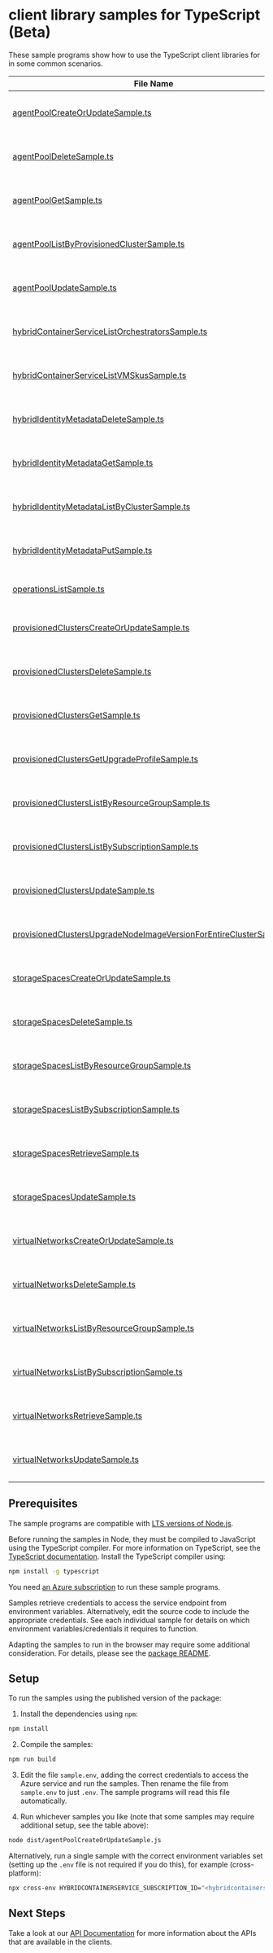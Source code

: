 # client library samples for TypeScript (Beta)

These sample programs show how to use the TypeScript client libraries for in some common scenarios.

| **File Name**                                                                                                                           | **Description**                                                                                                                                                                                                                                                                                         |
| --------------------------------------------------------------------------------------------------------------------------------------- | ------------------------------------------------------------------------------------------------------------------------------------------------------------------------------------------------------------------------------------------------------------------------------------------------------- |
| [agentPoolCreateOrUpdateSample.ts][agentpoolcreateorupdatesample]                                                                       | Creates the agent pool in the Hybrid AKS provisioned cluster x-ms-original-file: specification/hybridaks/resource-manager/Microsoft.HybridContainerService/preview/2022-09-01-preview/examples/PutAgentPool.json                                                                                        |
| [agentPoolDeleteSample.ts][agentpooldeletesample]                                                                                       | Deletes the agent pool in the Hybrid AKS provisioned cluster x-ms-original-file: specification/hybridaks/resource-manager/Microsoft.HybridContainerService/preview/2022-09-01-preview/examples/DeleteAgentPool.json                                                                                     |
| [agentPoolGetSample.ts][agentpoolgetsample]                                                                                             | Gets the agent pool in the Hybrid AKS provisioned cluster x-ms-original-file: specification/hybridaks/resource-manager/Microsoft.HybridContainerService/preview/2022-09-01-preview/examples/GetAgentPool.json                                                                                           |
| [agentPoolListByProvisionedClusterSample.ts][agentpoollistbyprovisionedclustersample]                                                   | Gets the agent pools in the Hybrid AKS provisioned cluster x-ms-original-file: specification/hybridaks/resource-manager/Microsoft.HybridContainerService/preview/2022-09-01-preview/examples/ListAgentPoolByProvisionedCluster.json                                                                     |
| [agentPoolUpdateSample.ts][agentpoolupdatesample]                                                                                       | Updates the agent pool in the Hybrid AKS provisioned cluster x-ms-original-file: specification/hybridaks/resource-manager/Microsoft.HybridContainerService/preview/2022-09-01-preview/examples/UpdateAgentPool.json                                                                                     |
| [hybridContainerServiceListOrchestratorsSample.ts][hybridcontainerservicelistorchestratorssample]                                       | Lists the available orchestrators in a custom location for HybridAKS x-ms-original-file: specification/hybridaks/resource-manager/Microsoft.HybridContainerService/preview/2022-09-01-preview/examples/ListOrchestrators.json                                                                           |
| [hybridContainerServiceListVMSkusSample.ts][hybridcontainerservicelistvmskussample]                                                     | Lists the available VM SKUs in a custom location for HybridAKS x-ms-original-file: specification/hybridaks/resource-manager/Microsoft.HybridContainerService/preview/2022-09-01-preview/examples/ListVMSkus.json                                                                                        |
| [hybridIdentityMetadataDeleteSample.ts][hybrididentitymetadatadeletesample]                                                             | Deletes the hybrid identity metadata proxy resource. x-ms-original-file: specification/hybridaks/resource-manager/Microsoft.HybridContainerService/preview/2022-09-01-preview/examples/DeleteHybridIdentityMetadata.json                                                                                |
| [hybridIdentityMetadataGetSample.ts][hybrididentitymetadatagetsample]                                                                   | Get the hybrid identity metadata proxy resource. x-ms-original-file: specification/hybridaks/resource-manager/Microsoft.HybridContainerService/preview/2022-09-01-preview/examples/GetHybridIdentityMetadata.json                                                                                       |
| [hybridIdentityMetadataListByClusterSample.ts][hybrididentitymetadatalistbyclustersample]                                               | Lists the hybrid identity metadata proxy resource in a cluster. x-ms-original-file: specification/hybridaks/resource-manager/Microsoft.HybridContainerService/preview/2022-09-01-preview/examples/HybridIdentityMetadataListByCluster.json                                                              |
| [hybridIdentityMetadataPutSample.ts][hybrididentitymetadataputsample]                                                                   | Creates the hybrid identity metadata proxy resource that facilitates the managed identity provisioning. x-ms-original-file: specification/hybridaks/resource-manager/Microsoft.HybridContainerService/preview/2022-09-01-preview/examples/CreateHybridIdentityMetadata.json                             |
| [operationsListSample.ts][operationslistsample]                                                                                         | x-ms-original-file: specification/hybridaks/resource-manager/Microsoft.HybridContainerService/preview/2022-09-01-preview/examples/ListOperations.json                                                                                                                                                   |
| [provisionedClustersCreateOrUpdateSample.ts][provisionedclusterscreateorupdatesample]                                                   | Creates the Hybrid AKS provisioned cluster x-ms-original-file: specification/hybridaks/resource-manager/Microsoft.HybridContainerService/preview/2022-09-01-preview/examples/PutProvisionedCluster.json                                                                                                 |
| [provisionedClustersDeleteSample.ts][provisionedclustersdeletesample]                                                                   | Deletes the Hybrid AKS provisioned cluster x-ms-original-file: specification/hybridaks/resource-manager/Microsoft.HybridContainerService/preview/2022-09-01-preview/examples/DeleteProvisionedCluster.json                                                                                              |
| [provisionedClustersGetSample.ts][provisionedclustersgetsample]                                                                         | Gets the Hybrid AKS provisioned cluster x-ms-original-file: specification/hybridaks/resource-manager/Microsoft.HybridContainerService/preview/2022-09-01-preview/examples/GetProvisionedCluster.json                                                                                                    |
| [provisionedClustersGetUpgradeProfileSample.ts][provisionedclustersgetupgradeprofilesample]                                             | Gets the upgrade profile of a provisioned cluster. x-ms-original-file: specification/hybridaks/resource-manager/Microsoft.HybridContainerService/preview/2022-09-01-preview/examples/ProvisionedClustersGetUpgradeProfile.json                                                                          |
| [provisionedClustersListByResourceGroupSample.ts][provisionedclusterslistbyresourcegroupsample]                                         | Gets the Hybrid AKS provisioned cluster in a resource group x-ms-original-file: specification/hybridaks/resource-manager/Microsoft.HybridContainerService/preview/2022-09-01-preview/examples/ListProvisionedClusterByResourceGroup.json                                                                |
| [provisionedClustersListBySubscriptionSample.ts][provisionedclusterslistbysubscriptionsample]                                           | Gets the Hybrid AKS provisioned cluster in a subscription x-ms-original-file: specification/hybridaks/resource-manager/Microsoft.HybridContainerService/preview/2022-09-01-preview/examples/ListProvisionedClusterBySubscription.json                                                                   |
| [provisionedClustersUpdateSample.ts][provisionedclustersupdatesample]                                                                   | Updates the Hybrid AKS provisioned cluster x-ms-original-file: specification/hybridaks/resource-manager/Microsoft.HybridContainerService/preview/2022-09-01-preview/examples/UpdateProvisionedCluster.json                                                                                              |
| [provisionedClustersUpgradeNodeImageVersionForEntireClusterSample.ts][provisionedclustersupgradenodeimageversionforentireclustersample] | Upgrading the node image version of a cluster applies the newest OS and runtime updates to the nodes. x-ms-original-file: specification/hybridaks/resource-manager/Microsoft.HybridContainerService/preview/2022-09-01-preview/examples/ProvisionedClustersUpgradeNodeImageVersionForEntireCluster.json |
| [storageSpacesCreateOrUpdateSample.ts][storagespacescreateorupdatesample]                                                               | Puts the Hybrid AKS storage object x-ms-original-file: specification/hybridaks/resource-manager/Microsoft.HybridContainerService/preview/2022-09-01-preview/examples/PutStorageSpace.json                                                                                                               |
| [storageSpacesDeleteSample.ts][storagespacesdeletesample]                                                                               | Deletes the Hybrid AKS storage object x-ms-original-file: specification/hybridaks/resource-manager/Microsoft.HybridContainerService/preview/2022-09-01-preview/examples/DeleteStorageSpace.json                                                                                                         |
| [storageSpacesListByResourceGroupSample.ts][storagespaceslistbyresourcegroupsample]                                                     | List the Hybrid AKS storage object by resource group x-ms-original-file: specification/hybridaks/resource-manager/Microsoft.HybridContainerService/preview/2022-09-01-preview/examples/ListStorageSpaceByResourceGroup.json                                                                             |
| [storageSpacesListBySubscriptionSample.ts][storagespaceslistbysubscriptionsample]                                                       | List the Hybrid AKS storage object by subscription x-ms-original-file: specification/hybridaks/resource-manager/Microsoft.HybridContainerService/preview/2022-09-01-preview/examples/ListStorageSpaceBySubscription.json                                                                                |
| [storageSpacesRetrieveSample.ts][storagespacesretrievesample]                                                                           | Gets the Hybrid AKS storage space object x-ms-original-file: specification/hybridaks/resource-manager/Microsoft.HybridContainerService/preview/2022-09-01-preview/examples/GetStorageSpace.json                                                                                                         |
| [storageSpacesUpdateSample.ts][storagespacesupdatesample]                                                                               | Patches the Hybrid AKS storage object x-ms-original-file: specification/hybridaks/resource-manager/Microsoft.HybridContainerService/preview/2022-09-01-preview/examples/UpdateStorageSpace.json                                                                                                         |
| [virtualNetworksCreateOrUpdateSample.ts][virtualnetworkscreateorupdatesample]                                                           | Puts the Hybrid AKS virtual network x-ms-original-file: specification/hybridaks/resource-manager/Microsoft.HybridContainerService/preview/2022-09-01-preview/examples/PutVirtualNetwork.json                                                                                                            |
| [virtualNetworksDeleteSample.ts][virtualnetworksdeletesample]                                                                           | Deletes the Hybrid AKS virtual network x-ms-original-file: specification/hybridaks/resource-manager/Microsoft.HybridContainerService/preview/2022-09-01-preview/examples/DeleteVirtualNetwork.json                                                                                                      |
| [virtualNetworksListByResourceGroupSample.ts][virtualnetworkslistbyresourcegroupsample]                                                 | Lists the Hybrid AKS virtual networks by resource group x-ms-original-file: specification/hybridaks/resource-manager/Microsoft.HybridContainerService/preview/2022-09-01-preview/examples/ListVirtualNetworkByResourceGroup.json                                                                        |
| [virtualNetworksListBySubscriptionSample.ts][virtualnetworkslistbysubscriptionsample]                                                   | Lists the Hybrid AKS virtual networks by subscription x-ms-original-file: specification/hybridaks/resource-manager/Microsoft.HybridContainerService/preview/2022-09-01-preview/examples/ListVirtualNetworkBySubscription.json                                                                           |
| [virtualNetworksRetrieveSample.ts][virtualnetworksretrievesample]                                                                       | Gets the Hybrid AKS virtual network x-ms-original-file: specification/hybridaks/resource-manager/Microsoft.HybridContainerService/preview/2022-09-01-preview/examples/GetVirtualNetwork.json                                                                                                            |
| [virtualNetworksUpdateSample.ts][virtualnetworksupdatesample]                                                                           | Patches the Hybrid AKS virtual network x-ms-original-file: specification/hybridaks/resource-manager/Microsoft.HybridContainerService/preview/2022-09-01-preview/examples/UpdateVirtualNetwork.json                                                                                                      |

## Prerequisites

The sample programs are compatible with [LTS versions of Node.js](https://github.com/nodejs/release#release-schedule).

Before running the samples in Node, they must be compiled to JavaScript using the TypeScript compiler. For more information on TypeScript, see the [TypeScript documentation][typescript]. Install the TypeScript compiler using:

```bash
npm install -g typescript
```

You need [an Azure subscription][freesub] to run these sample programs.

Samples retrieve credentials to access the service endpoint from environment variables. Alternatively, edit the source code to include the appropriate credentials. See each individual sample for details on which environment variables/credentials it requires to function.

Adapting the samples to run in the browser may require some additional consideration. For details, please see the [package README][package].

## Setup

To run the samples using the published version of the package:

1. Install the dependencies using `npm`:

```bash
npm install
```

2. Compile the samples:

```bash
npm run build
```

3. Edit the file `sample.env`, adding the correct credentials to access the Azure service and run the samples. Then rename the file from `sample.env` to just `.env`. The sample programs will read this file automatically.

4. Run whichever samples you like (note that some samples may require additional setup, see the table above):

```bash
node dist/agentPoolCreateOrUpdateSample.js
```

Alternatively, run a single sample with the correct environment variables set (setting up the `.env` file is not required if you do this), for example (cross-platform):

```bash
npx cross-env HYBRIDCONTAINERSERVICE_SUBSCRIPTION_ID="<hybridcontainerservice subscription id>" HYBRIDCONTAINERSERVICE_RESOURCE_GROUP="<hybridcontainerservice resource group>" node dist/agentPoolCreateOrUpdateSample.js
```

## Next Steps

Take a look at our [API Documentation][apiref] for more information about the APIs that are available in the clients.

[agentpoolcreateorupdatesample]: https://github.com/Azure/azure-sdk-for-js/blob/main/sdk/hybridcontainerservice/arm-hybridcontainerservice/samples/v1-beta/typescript/src/agentPoolCreateOrUpdateSample.ts
[agentpooldeletesample]: https://github.com/Azure/azure-sdk-for-js/blob/main/sdk/hybridcontainerservice/arm-hybridcontainerservice/samples/v1-beta/typescript/src/agentPoolDeleteSample.ts
[agentpoolgetsample]: https://github.com/Azure/azure-sdk-for-js/blob/main/sdk/hybridcontainerservice/arm-hybridcontainerservice/samples/v1-beta/typescript/src/agentPoolGetSample.ts
[agentpoollistbyprovisionedclustersample]: https://github.com/Azure/azure-sdk-for-js/blob/main/sdk/hybridcontainerservice/arm-hybridcontainerservice/samples/v1-beta/typescript/src/agentPoolListByProvisionedClusterSample.ts
[agentpoolupdatesample]: https://github.com/Azure/azure-sdk-for-js/blob/main/sdk/hybridcontainerservice/arm-hybridcontainerservice/samples/v1-beta/typescript/src/agentPoolUpdateSample.ts
[hybridcontainerservicelistorchestratorssample]: https://github.com/Azure/azure-sdk-for-js/blob/main/sdk/hybridcontainerservice/arm-hybridcontainerservice/samples/v1-beta/typescript/src/hybridContainerServiceListOrchestratorsSample.ts
[hybridcontainerservicelistvmskussample]: https://github.com/Azure/azure-sdk-for-js/blob/main/sdk/hybridcontainerservice/arm-hybridcontainerservice/samples/v1-beta/typescript/src/hybridContainerServiceListVMSkusSample.ts
[hybrididentitymetadatadeletesample]: https://github.com/Azure/azure-sdk-for-js/blob/main/sdk/hybridcontainerservice/arm-hybridcontainerservice/samples/v1-beta/typescript/src/hybridIdentityMetadataDeleteSample.ts
[hybrididentitymetadatagetsample]: https://github.com/Azure/azure-sdk-for-js/blob/main/sdk/hybridcontainerservice/arm-hybridcontainerservice/samples/v1-beta/typescript/src/hybridIdentityMetadataGetSample.ts
[hybrididentitymetadatalistbyclustersample]: https://github.com/Azure/azure-sdk-for-js/blob/main/sdk/hybridcontainerservice/arm-hybridcontainerservice/samples/v1-beta/typescript/src/hybridIdentityMetadataListByClusterSample.ts
[hybrididentitymetadataputsample]: https://github.com/Azure/azure-sdk-for-js/blob/main/sdk/hybridcontainerservice/arm-hybridcontainerservice/samples/v1-beta/typescript/src/hybridIdentityMetadataPutSample.ts
[operationslistsample]: https://github.com/Azure/azure-sdk-for-js/blob/main/sdk/hybridcontainerservice/arm-hybridcontainerservice/samples/v1-beta/typescript/src/operationsListSample.ts
[provisionedclusterscreateorupdatesample]: https://github.com/Azure/azure-sdk-for-js/blob/main/sdk/hybridcontainerservice/arm-hybridcontainerservice/samples/v1-beta/typescript/src/provisionedClustersCreateOrUpdateSample.ts
[provisionedclustersdeletesample]: https://github.com/Azure/azure-sdk-for-js/blob/main/sdk/hybridcontainerservice/arm-hybridcontainerservice/samples/v1-beta/typescript/src/provisionedClustersDeleteSample.ts
[provisionedclustersgetsample]: https://github.com/Azure/azure-sdk-for-js/blob/main/sdk/hybridcontainerservice/arm-hybridcontainerservice/samples/v1-beta/typescript/src/provisionedClustersGetSample.ts
[provisionedclustersgetupgradeprofilesample]: https://github.com/Azure/azure-sdk-for-js/blob/main/sdk/hybridcontainerservice/arm-hybridcontainerservice/samples/v1-beta/typescript/src/provisionedClustersGetUpgradeProfileSample.ts
[provisionedclusterslistbyresourcegroupsample]: https://github.com/Azure/azure-sdk-for-js/blob/main/sdk/hybridcontainerservice/arm-hybridcontainerservice/samples/v1-beta/typescript/src/provisionedClustersListByResourceGroupSample.ts
[provisionedclusterslistbysubscriptionsample]: https://github.com/Azure/azure-sdk-for-js/blob/main/sdk/hybridcontainerservice/arm-hybridcontainerservice/samples/v1-beta/typescript/src/provisionedClustersListBySubscriptionSample.ts
[provisionedclustersupdatesample]: https://github.com/Azure/azure-sdk-for-js/blob/main/sdk/hybridcontainerservice/arm-hybridcontainerservice/samples/v1-beta/typescript/src/provisionedClustersUpdateSample.ts
[provisionedclustersupgradenodeimageversionforentireclustersample]: https://github.com/Azure/azure-sdk-for-js/blob/main/sdk/hybridcontainerservice/arm-hybridcontainerservice/samples/v1-beta/typescript/src/provisionedClustersUpgradeNodeImageVersionForEntireClusterSample.ts
[storagespacescreateorupdatesample]: https://github.com/Azure/azure-sdk-for-js/blob/main/sdk/hybridcontainerservice/arm-hybridcontainerservice/samples/v1-beta/typescript/src/storageSpacesCreateOrUpdateSample.ts
[storagespacesdeletesample]: https://github.com/Azure/azure-sdk-for-js/blob/main/sdk/hybridcontainerservice/arm-hybridcontainerservice/samples/v1-beta/typescript/src/storageSpacesDeleteSample.ts
[storagespaceslistbyresourcegroupsample]: https://github.com/Azure/azure-sdk-for-js/blob/main/sdk/hybridcontainerservice/arm-hybridcontainerservice/samples/v1-beta/typescript/src/storageSpacesListByResourceGroupSample.ts
[storagespaceslistbysubscriptionsample]: https://github.com/Azure/azure-sdk-for-js/blob/main/sdk/hybridcontainerservice/arm-hybridcontainerservice/samples/v1-beta/typescript/src/storageSpacesListBySubscriptionSample.ts
[storagespacesretrievesample]: https://github.com/Azure/azure-sdk-for-js/blob/main/sdk/hybridcontainerservice/arm-hybridcontainerservice/samples/v1-beta/typescript/src/storageSpacesRetrieveSample.ts
[storagespacesupdatesample]: https://github.com/Azure/azure-sdk-for-js/blob/main/sdk/hybridcontainerservice/arm-hybridcontainerservice/samples/v1-beta/typescript/src/storageSpacesUpdateSample.ts
[virtualnetworkscreateorupdatesample]: https://github.com/Azure/azure-sdk-for-js/blob/main/sdk/hybridcontainerservice/arm-hybridcontainerservice/samples/v1-beta/typescript/src/virtualNetworksCreateOrUpdateSample.ts
[virtualnetworksdeletesample]: https://github.com/Azure/azure-sdk-for-js/blob/main/sdk/hybridcontainerservice/arm-hybridcontainerservice/samples/v1-beta/typescript/src/virtualNetworksDeleteSample.ts
[virtualnetworkslistbyresourcegroupsample]: https://github.com/Azure/azure-sdk-for-js/blob/main/sdk/hybridcontainerservice/arm-hybridcontainerservice/samples/v1-beta/typescript/src/virtualNetworksListByResourceGroupSample.ts
[virtualnetworkslistbysubscriptionsample]: https://github.com/Azure/azure-sdk-for-js/blob/main/sdk/hybridcontainerservice/arm-hybridcontainerservice/samples/v1-beta/typescript/src/virtualNetworksListBySubscriptionSample.ts
[virtualnetworksretrievesample]: https://github.com/Azure/azure-sdk-for-js/blob/main/sdk/hybridcontainerservice/arm-hybridcontainerservice/samples/v1-beta/typescript/src/virtualNetworksRetrieveSample.ts
[virtualnetworksupdatesample]: https://github.com/Azure/azure-sdk-for-js/blob/main/sdk/hybridcontainerservice/arm-hybridcontainerservice/samples/v1-beta/typescript/src/virtualNetworksUpdateSample.ts
[apiref]: https://docs.microsoft.com/javascript/api/@azure/arm-hybridcontainerservice?view=azure-node-preview
[freesub]: https://azure.microsoft.com/free/
[package]: https://github.com/Azure/azure-sdk-for-js/tree/main/sdk/hybridcontainerservice/arm-hybridcontainerservice/README.md
[typescript]: https://www.typescriptlang.org/docs/home.html
